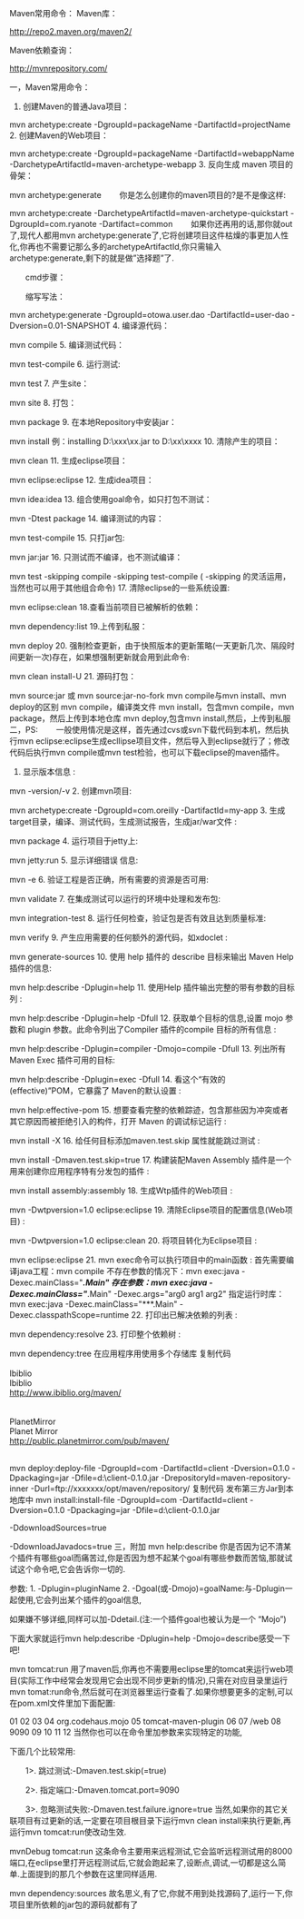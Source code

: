 Maven常用命令：
Maven库：

http://repo2.maven.org/maven2/

Maven依赖查询：

http://mvnrepository.com/

一，Maven常用命令：
1. 创建Maven的普通Java项目：

mvn archetype:create
    -DgroupId=packageName
    -DartifactId=projectName
2. 创建Maven的Web项目：

mvn archetype:create
    -DgroupId=packageName
    -DartifactId=webappName
    -DarchetypeArtifactId=maven-archetype-webapp
3. 反向生成 maven 项目的骨架：

mvn archetype:generate
　　你是怎么创建你的maven项目的?是不是像这样:

mvn archetype:create -DarchetypeArtifactId=maven-archetype-quickstart -DgroupId=com.ryanote -Dartifact=common
　　如果你还再用的话,那你就out了,现代人都用mvn archetype:generate了,它将创建项目这件枯燥的事更加人性化,你再也不需要记那么多的archetypeArtifactId,你只需输入archetype:generate,剩下的就是做”选择题”了.

　　cmd步骤：



　　缩写写法：

mvn archetype:generate -DgroupId=otowa.user.dao -DartifactId=user-dao -Dversion=0.01-SNAPSHOT
4. 编译源代码：

mvn compile
5. 编译测试代码：

mvn test-compile
6. 运行测试:

mvn test
7. 产生site：

mvn site
8. 打包：

mvn package
9. 在本地Repository中安装jar：

mvn install
例：installing D:\xxx\xx.jar to D:\xx\xxxx
10. 清除产生的项目：

mvn clean
11. 生成eclipse项目：

mvn eclipse:eclipse
12. 生成idea项目：

mvn idea:idea
13. 组合使用goal命令，如只打包不测试：

mvn -Dtest package
14. 编译测试的内容：

mvn test-compile
15. 只打jar包:

mvn jar:jar
16. 只测试而不编译，也不测试编译：

mvn test -skipping compile -skipping test-compile
 ( -skipping 的灵活运用，当然也可以用于其他组合命令) 
17. 清除eclipse的一些系统设置:

mvn eclipse:clean 
18.查看当前项目已被解析的依赖：

mvn dependency:list
19.上传到私服：

mvn deploy
20. 强制检查更新，由于快照版本的更新策略(一天更新几次、隔段时间更新一次)存在，如果想强制更新就会用到此命令: 

mvn clean install-U
21. 源码打包：

mvn source:jar
或
mvn source:jar-no-fork
mvn compile与mvn install、mvn deploy的区别
mvn compile，编译类文件
mvn install，包含mvn compile，mvn package，然后上传到本地仓库
mvn deploy,包含mvn install,然后，上传到私服
二，PS:
　　一般使用情况是这样，首先通过cvs或svn下载代码到本机，然后执行mvn eclipse:eclipse生成ecllipse项目文件，然后导入到eclipse就行了；修改代码后执行mvn compile或mvn test检验，也可以下载eclipse的maven插件。

1. 显示版本信息 :

mvn -version/-v
2. 创建mvn项目:

mvn archetype:create -DgroupId=com.oreilly -DartifactId=my-app
3. 生成target目录，编译、测试代码，生成测试报告，生成jar/war文件 :

mvn package
4. 运行项目于jetty上:

mvn jetty:run
5. 显示详细错误 信息:

mvn -e
6. 验证工程是否正确，所有需要的资源是否可用:

mvn validate
7. 在集成测试可以运行的环境中处理和发布包:

mvn integration-test
8. 运行任何检查，验证包是否有效且达到质量标准:

mvn verify
9. 产生应用需要的任何额外的源代码，如xdoclet :

mvn generate-sources
10. 使用 help 插件的  describe 目标来输出 Maven Help 插件的信息:

mvn help:describe -Dplugin=help
11. 使用Help 插件输出完整的带有参数的目标列 :

mvn help:describe -Dplugin=help -Dfull
12. 获取单个目标的信息,设置  mojo 参数和  plugin 参数。此命令列出了Compiler 插件的compile 目标的所有信息 :

mvn help:describe -Dplugin=compiler -Dmojo=compile -Dfull
13. 列出所有 Maven Exec 插件可用的目标:

mvn help:describe -Dplugin=exec -Dfull
14. 看这个“有效的 (effective)”POM，它暴露了 Maven的默认设置 :

mvn help:effective-pom
15. 想要查看完整的依赖踪迹，包含那些因为冲突或者其它原因而被拒绝引入的构件，打开 Maven 的调试标记运行 :

mvn install -X
16. 给任何目标添加maven.test.skip 属性就能跳过测试 :

mvn install -Dmaven.test.skip=true
17. 构建装配Maven Assembly 插件是一个用来创建你应用程序特有分发包的插件 :

mvn install assembly:assembly
18. 生成Wtp插件的Web项目 :

mvn -Dwtpversion=1.0 eclipse:eclipse
19. 清除Eclipse项目的配置信息(Web项目) :

mvn -Dwtpversion=1.0 eclipse:clean
20. 将项目转化为Eclipse项目 :

mvn eclipse:eclipse
21. mvn exec命令可以执行项目中的main函数 :
首先需要编译java工程：mvn compile
不存在参数的情况下：mvn exec:java -Dexec.mainClass="***.Main"
存在参数：mvn exec:java -Dexec.mainClass="***.Main" -Dexec.args="arg0 arg1 arg2"
指定运行时库：mvn exec:java -Dexec.mainClass="***.Main" -Dexec.classpathScope=runtime
22. 打印出已解决依赖的列表 :

mvn dependency:resolve
23. 打印整个依赖树 :

mvn dependency:tree
在应用程序用使用多个存储库 
复制代码
<repositories>    
    <repository>     
        <id>Ibiblio</id>     
        <name>Ibiblio</name>     
        <url>http://www.ibiblio.org/maven/</url>   
    </repository>   
    <repository>     
        <id>PlanetMirror</id>     
        <name>Planet Mirror</name>     
        <url>http://public.planetmirror.com/pub/maven/</url>   
    </repository>  
</repositories>

mvn deploy:deploy-file -DgroupId=com -DartifactId=client -Dversion=0.1.0 -Dpackaging=jar -Dfile=d:\client-0.1.0.jar -DrepositoryId=maven-repository-inner -Durl=ftp://xxxxxxx/opt/maven/repository/
复制代码
发布第三方Jar到本地库中
mvn install:install-file -DgroupId=com -DartifactId=client -Dversion=0.1.0 -Dpackaging=jar -Dfile=d:\client-0.1.0.jar


-DdownloadSources=true

-DdownloadJavadocs=true
三，附加
mvn help:describe
你是否因为记不清某个插件有哪些goal而痛苦过,你是否因为想不起某个goal有哪些参数而苦恼,那就试试这个命令吧,它会告诉你一切的.

参数: 1. -Dplugin=pluginName   2. -Dgoal(或-Dmojo)=goalName:与-Dplugin一起使用,它会列出某个插件的goal信息,

如果嫌不够详细,同样可以加-Ddetail.(注:一个插件goal也被认为是一个 “Mojo”)

下面大家就运行mvn help:describe -Dplugin=help -Dmojo=describe感受一下吧!

mvn tomcat:run
用了maven后,你再也不需要用eclipse里的tomcat来运行web项目(实际工作中经常会发现用它会出现不同步更新的情况),只需在对应目录里运行 mvn tomat:run命令,然后就可在浏览器里运行查看了.如果你想要更多的定制,可以在pom.xml文件里加下面配置:

01 02 03 04 org.codehaus.mojo 05 tomcat-maven-plugin 06 07 /web 08 9090 09 10 11 12 当然你也可以在命令里加参数来实现特定的功能,

下面几个比较常用:

　　1>. 跳过测试:-Dmaven.test.skip(=true)

　　2>. 指定端口:-Dmaven.tomcat.port=9090

　　3>. 忽略测试失败:-Dmaven.test.failure.ignore=true 当然,如果你的其它关联项目有过更新的话,一定要在项目根目录下运行mvn clean install来执行更新,再运行mvn tomcat:run使改动生效.

mvnDebug tomcat:run
这条命令主要用来远程测试,它会监听远程测试用的8000端口,在eclipse里打开远程测试后,它就会跑起来了,设断点,调试,一切都是这么简单.上面提到的那几个参数在这里同样适用.

mvn dependency:sources
故名思义,有了它,你就不用到处找源码了,运行一下,你项目里所依赖的jar包的源码就都有了
